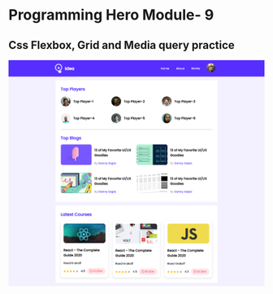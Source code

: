 # Programming Hero Module- 9

## Css Flexbox, Grid and Media query practice

![](./images/screenshot.png)

